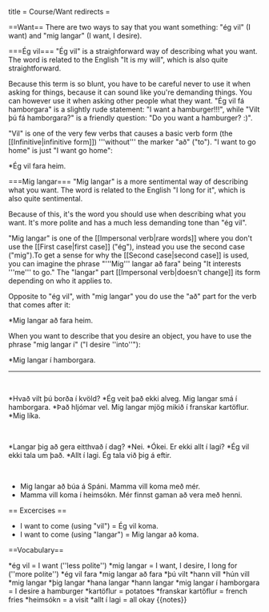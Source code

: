 title = Course/Want
redirects =
>>>>

==Want==
There are two ways to say that you want something: "ég vil" (I want) and "mig langar" (I want, I desire).

===Ég vil===
"Ég vil" is a straighforward way of describing what you want. The word is related to the English "It is my will", which is also quite straightforward.

Because this term is so blunt, you have to be careful never to use it when asking for things, because it can sound like you're demanding things. You can however use it when asking other people what they want. "Ég vil fá hamborgara" is a slightly rude statement: "I want a hamburger!!!", while "Vilt þú fá hamborgara?" is a friendly question: "Do you want a hamburger? :)".

"Vil" is one of the very few verbs that causes a basic verb form (the [[Infinitive|infinitive form]]) '''without''' the marker "að" ("to"). "I want to go home" is just "I want go home":

*Ég vil fara heim.

===Mig langar===
"Mig langar" is a more sentimental way of describing what you want. The word is related to the English "I long for it", which is also quite sentimental.

Because of this, it's the word you should use when describing what you want. It's more polite and has a much less demanding tone than "ég vil". 

"Mig langar" is one of the [[Impersonal verb|rare words]] where you don't use the [[First case|first case]] ("ég"), instead you use the second case ("mig").<ref>To get a sense for why the [[Second case|second case]] is used, you can imagine the phrase "'''Mig''' langar að fara" being "It interests '''me''' to go."</ref> The "langar" part [[Impersonal verb|doesn't change]] its form depending on who it applies to.  

Opposite to "ég vil", with "mig langar" you do use the "að" part for the verb that comes after it: 

*Mig langar að fara heim.

When you want to describe that you desire an object, you have to use the phrase "mig langar í" ("I desire ''into''"):

*Mig langar í hamborgara.

***

<br />

*Hvað vilt þú borða í kvöld?
*Ég veit það ekki alveg. Mig langar smá í hamborgara.
*Það hljómar vel. Mig langar mjög mikið í franskar kartöflur.
*Mig líka.

<br />

*Langar þig að gera eitthvað í dag?
*Nei.
*Ókei. Er ekki allt í lagi?
*Ég vil ekki tala um það.
*Allt í lagi. Ég tala við þig á eftir.

<br />

* Mig langar að búa á Spáni. Mamma vill koma með mér.
* Mamma vill koma í heimsókn. Mér finnst gaman að vera með henni.


== Excercises ==

* I want to come (using "vil") = Ég vil koma.
* I want to come (using "langar") = Mig langar að koma.

==Vocabulary==

*ég vil = I want (''less polite'')
*mig langar = I want, I desire, I long for (''more polite'')
*ég vil fara
*mig langar að fara
*þú vilt
*hann vill
*hún vill
*mig langar
*þig langar
*hana langar
*hann langar
*mig langar í hamborgara = I desire a hamburger
*kartöflur = potatoes
*franskar kartöflur = french fries
*heimsókn = a visit
*allt í lagi = all okay
{{notes}}